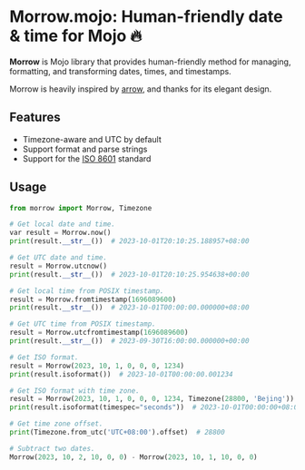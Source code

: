 # Morrow.mojo: Human-friendly date & time for Mojo 🔥


**Morrow** is Mojo library that provides human-friendly method for managing, formatting, and transforming dates, times, and timestamps.

Morrow is heavily inspired by [arrow](https://github.com/arrow-py/arrow), and thanks for its elegant design.


## Features

- Timezone-aware and UTC by default
- Support format and parse strings
- Support for the [ISO 8601](https://en.wikipedia.org/wiki/ISO_8601) standard


## Usage

```python
from morrow import Morrow, Timezone

# Get local date and time.
var result = Morrow.now()
print(result.__str__())  # 2023-10-01T20:10:25.188957+08:00

# Get UTC date and time.
result = Morrow.utcnow()
print(result.__str__())  # 2023-10-01T20:10:25.954638+00:00

# Get local time from POSIX timestamp.
result = Morrow.fromtimestamp(1696089600)
print(result.__str__())  # 2023-10-01T00:00:00.000000+08:00

# Get UTC time from POSIX timestamp.
result = Morrow.utcfromtimestamp(1696089600)
print(result.__str__())  # 2023-09-30T16:00:00.000000+00:00

# Get ISO format.
result = Morrow(2023, 10, 1, 0, 0, 0, 1234)
print(result.isoformat())  # 2023-10-01T00:00:00.001234

# Get ISO format with time zone.
result = Morrow(2023, 10, 1, 0, 0, 0, 1234, Timezone(28800, 'Bejing'))
print(result.isoformat(timespec="seconds"))  # 2023-10-01T00:00:00+08:00

# Get time zone offset.
print(Timezone.from_utc('UTC+08:00').offset)  # 28800

# Subtract two dates.
Morrow(2023, 10, 2, 10, 0, 0) - Morrow(2023, 10, 1, 10, 0, 0)
```
